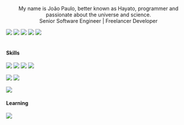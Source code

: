 <p align="center">
	My name is João Paulo, better known as Hayato, programmer and passionate about the universe and science.<br />
	Senior Software Engineer | Freelancer Developer
</p>

<div>
	<a href="https://twitter.com/hayatocode" target="_blank"><img src="https://img.shields.io/badge/Twitter-00acee?style=for-the-badge&logo=twitter&logoColor=white"></a>
	<a href="https://instagram.com/hayatocode" target="_blank"><img src="https://img.shields.io/badge/Instagram-E4405F?style=for-the-badge&logo=instagram&logoColor=white"></a>
	<a href="https://linkedin.com/in/hayatocode" target="_blank"><img src="https://img.shields.io/badge/LinkedIn-0E76A8?style=for-the-badge&logo=linkedin&logoColor=white"></a>
	<a href="https://github.com/hayatocodejp" target="_blank"><img src="https://img.shields.io/badge/GitHub-1E2327?style=for-the-badge&logo=github&logoColor=white"></a>
	<a href="https://gitlab.com/hayatocode" target="_blank"><img src="https://img.shields.io/badge/GitLab-303030?style=for-the-badge&logo=gitlab&logoColor=white"></a>
</div>

<br />

#### Skills
![](https://img.shields.io/badge/Next.js-000?&style=flat&logo=next.js&logoColor=FFF)
![](https://img.shields.io/badge/AdonisJS-7159C1?style=flat&logoColor=white&logo=Adonisjs)
![](https://img.shields.io/badge/HTML5-E96228?style=flat&logo=HTML5&logoColor=white)
![](https://img.shields.io/badge/CSS3-2862E9?style=flat&logo=CSS3&logoColor=white)

![](https://img.shields.io/badge/TypeScript-007ACC?style=flat&logo=TypeScript&logoColor=white)
![](https://img.shields.io/badge/PHP-6F73A7?style=flat&logo=PHP&logoColor=white)

![](https://img.shields.io/badge/MySQL-1D4A65?style=flat&logoColor=white&logo=MySQL)

#### Learning
![](https://img.shields.io/badge/ruby-9B111E?style=flat&logo=ruby&logoColor=white)
